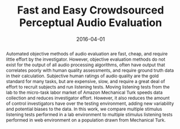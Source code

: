 ---
layout: default-publication
title: "Fast and Easy Crowdsourced Perceptual Audio Evaluation"
collection: publications
permalink: /publications/2016-04-01-cartwright2016fast
abstract: "Automated objective methods of audio evaluation are fast, cheap, and require little effort by the investigator. However, objective evaluation methods do not exist for the output of all audio processing algorithms, often have output that correlates poorly with human quality assessments, and require ground truth data in their calculation. Subjective human ratings of audio quality are the gold standard for many tasks, but are expensive, slow, and require a great deal of effort to recruit subjects and run listening tests. Moving listening tests from the lab to the micro-task labor market of Amazon Mechanical Turk speeds data collection and reduces investigator effort. However, it also reduces the amount of control investigators have over the testing environment, adding new variability and potential biases to the data. In this work, we compare multiple stimulus listening tests performed in a lab environment to multiple stimulus listening tests performed in web environment on a population drawn from Mechanical Turk."
date: 2016-04-01
venue: 'International Conference on Acoustics, Speech and Signal Processing'
venue_short: 'ICASSP'
paperurl: '/files/cartwright2016fast.pdf'
image: '/assets/images/caqe_lab_and_web.png'
imagealign: left
imagewidth: 33.0
poster: '/files/cartwright2016fast_poster.pdf'
code: 'https://github.com/interactiveaudiolab/CAQE'
codename: 'CAQE'
categories: 
  - Crowdsourced Audio Annotation and Quality Evaluation
citation: 'Cartwright, M., Pardo, B., Mysore, G., Hoffman, M. Fast and Easy Crowdsourced Perceptual Audio Evaluation. In Proceedings of the International Conference on Acoustics, Speech and Signal Processing (ICASSP), 2016.'
---